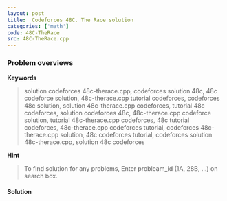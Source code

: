 ```yaml
---
layout: post
title:  Codeforces 48C. The Race solution
categories: ['math']
code: 48C-TheRace
src: 48C-TheRace.cpp
---
```

### **Problem overviews**

**Keywords**
> solution codeforces 48c-therace.cpp, codeforces solution 48c, 48c codeforce solution, 48c-therace.cpp tutorial codeforces, codeforces 48c solution, solution 48c-therace.cpp codeforces, tutorial 48c codeforces, solution codeforces 48c, 48c-therace.cpp codeforce solution, tutorial 48c-therace.cpp codeforces, 48c tutorial codeforces, 48c-therace.cpp codeforces tutorial, codeforces 48c-therace.cpp solution, 48c codeforces tutorial, codeforces solution 48c-therace.cpp, solution 48c codeforces

**Hint**
> To find solution for any problems, Enter probleam_id (1A, 28B, ...) on search box. 

#### **Solution**




